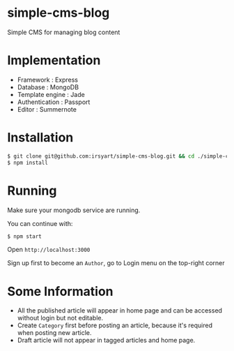 # simple-cms-blog
Simple CMS for managing blog content

# Implementation

 - Framework : Express
 - Database : MongoDB
 - Template engine : Jade
 - Authentication : Passport
 - Editor : Summernote

# Installation

```bash
$ git clone git@github.com:irsyart/simple-cms-blog.git && cd ./simple-cms-blog
$ npm install
```

# Running
Make sure your mongodb service are running.

You can continue with:

```bash
$ npm start
```

Open `http://localhost:3000`

Sign up first to become an `Author`, go to Login menu on the top-right corner

# Some Information
 - All the published article will appear in home page and can be accessed without login but not editable.
 - Create `Category` first before posting an article, because it's required when posting new article.
 - Draft article will not appear in tagged articles and home page.


